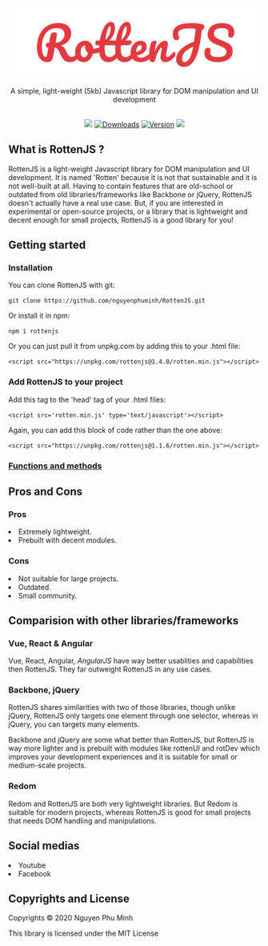 <div align="center">
	<img src='assets/logo.png'/>
	<br/>
	<p>A simple, light-weight (5kb) Javascript library for DOM manipulation and UI development</p>
	<br/>
	<a href="https://github.com/nguyenphuminh/rottenjs/blob/master/LICENSE.md"><img src="https://img.shields.io/badge/license-MIT-orange.svg"/></a>
	<a href="https://npmcharts.com/compare/rottenjs?minimal=true"><img src="https://img.shields.io/npm/dm/rottenjs.svg?sanitize=true" alt="Downloads"></a>
	<a href="https://www.npmjs.com/package/rottenjs"><img src="https://img.shields.io/npm/v/rottenjs.svg?sanitize=true" alt="Version"></a>
	<a href="https://github.com/nguyenphuminh/rottenjs/blob/main/.github/CONTRIBUTING.md"><img src="https://img.shields.io/badge/PRs-welcome-brightgreen.svg"></a>
	
</div>

## What is RottenJS ?
RottenJS is a light-weight Javascript library for DOM manipulation and UI development. It is named 'Rotten' because it is not that sustainable and it is not well-built at all. Having to contain features that are old-school or outdated from old libraries/frameworks like Backbone or jQuery, RottenJS doesn't actually have a real use case. But, if you are interested in experimental or open-source projects, or a library that is lightweight and decent enough for small projects, RottenJS is a good library for you!

## Getting started
### Installation
You can clone RottenJS with git:

	git clone https://github.com/nguyenphuminh/RottenJS.git

Or install it in npm:

	npm i rottenjs

Or you can just pull it from unpkg.com by adding this to your .html file:

	<script src="https://unpkg.com/rottenjs@1.4.0/rotten.min.js"></script>

### Add RottenJS to your project
Add this tag to the 'head' tag of your .html files:

	<script src='rotten.min.js' type='text/javascript'></script>

Again, you can add this block of code rather than the one above:

	<script src="https://unpkg.com/rottenjs@1.1.6/rotten.min.js"></script>

### [Functions and methods](DOCUMENTATION.md)

## Pros and Cons
### Pros
<li>Extremely lightweight.</li>
<li>Prebuilt with decent modules.</li>

### Cons
<li>Not suitable for large projects.</li>
<li>Outdated.</li>
<li>Small community.</li>

## Comparision with other libraries/frameworks
### Vue, React & Angular
Vue, React, Angular, <i>AngularJS</i> have way better usablities and capabilities then RottenJS. They far outweight RottenJS in any use cases.

### Backbone, jQuery
RottenJS shares similarities with two of those libraries, though unlike jQuery, RottenJS only targets one element through one selector, whereas in jQuery, you can targets many elements.

Backbone and jQuery are some what better than RottenJS, but RottenJS is way more lighter and is prebuilt with modules like rottenUI and rotDev which improves your development experiences and it is suitable for small or medium-scale projects.

### Redom
Redom and RottenJS are both very lightweight libraries. But Redom is suitable for modern projects, whereas RottenJS is good for small projects that needs DOM handling and manipulations.

## Social medias
<li href="https://youtu.be/HgabIAgfURo">Youtube</li>
<li href="https://www.facebook.com/Rottenjs-The-Javascript-Library-112227464032668">Facebook</li>

## Copyrights and License
Copyrights © 2020 Nguyen Phu Minh

This library is licensed under the MIT License
